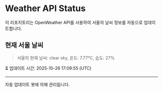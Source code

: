 
# Weather API Status

이 리포지토리는 OpenWeather API를 사용하여 서울의 날씨 정보를 자동으로 업데이트합니다.

## 현재 서울 날씨
> 서울의 현재 날씨: clear sky, 온도: 7.77°C, 습도: 27%

⏳ 업데이트 시간: 2025-10-26 17:09:55 (UTC)

---
자동 업데이트 봇에 의해 관리됩니다.
